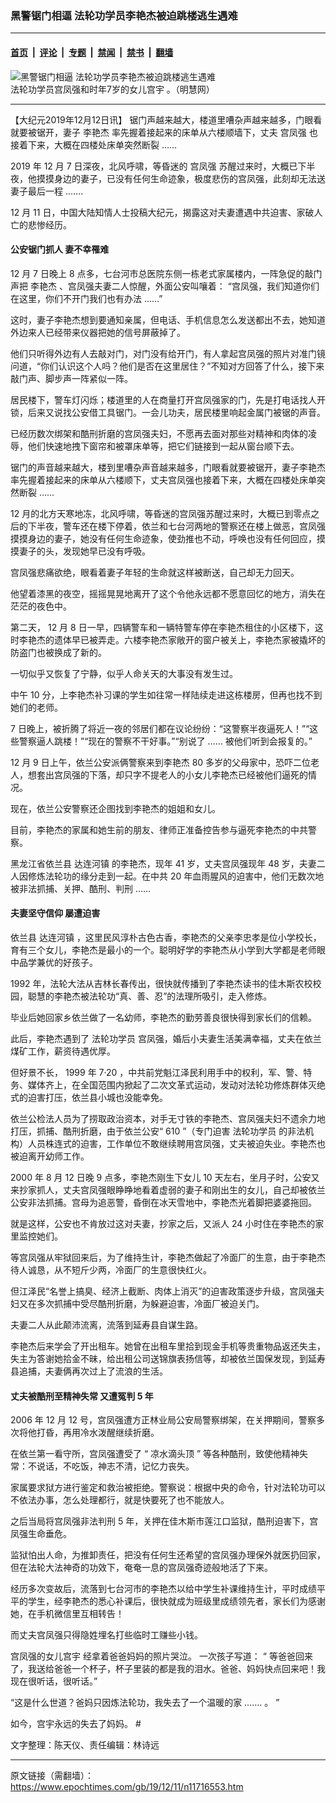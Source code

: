 ### 黑警锯门相逼 法轮功学员李艳杰被迫跳楼逃生遇难

---

#### [首页](../../../..?n11716553) &nbsp;|&nbsp; [评论](../../../../../epoch-comment?n11716553) &nbsp;|&nbsp; [专题](../../../../../epoch-special?n11716553) &nbsp;|&nbsp; [禁闻](../../../../../epoch-news?n11716553) &nbsp;|&nbsp; [禁书](../../../../../books?n11716553) &nbsp;|&nbsp; [翻墙](https://github.com/gfw-breaker/nogfw/blob/master/README.md?n11716553)


<div><img alt="黑警锯门相逼 法轮功学员李艳杰被迫跳楼逃生遇难" class="attachment-djy_600_400 size-djy_600_400 wp-post-image" src="https://i.epochtimes.com/assets/uploads/2019/12/Unknown-2-600x400.jpg"/>
<div class="caption">
 法轮功学员宫凤强和时年7岁的女儿宫宇 。（明慧网）
</div></div><hr/><div class="post_content" id="artbody" itemprop="articleBody">
 <!-- article content begin -->
 <p>
  【大纪元2019年12月12日讯】
  <span class="s1">
   锯门声越来越大，楼道里嘈杂声越来越多，门眼看就要被锯开，妻子
   <ok href="https://www.epochtimes.com/gb/tag/%E6%9D%8E%E8%89%B3%E6%9D%B0.html">
    李艳杰
   </ok>
   率先握着接起来的床单从六楼顺墙下，丈夫
   <ok href="https://www.epochtimes.com/gb/tag/%E5%AE%AB%E5%87%A4%E5%BC%BA.html">
    宫凤强
   </ok>
   也接着下来，大概在四楼处床单突然断裂
  </span>
  <span class="s2">
   ……
  </span>
 </p>
 <p class="p1">
  <span class="s2">
   2019
  </span>
  <span class="s1">
   年
  </span>
  <span class="s2">
   12
  </span>
  <span class="s1">
   月
  </span>
  <span class="s2">
   7
  </span>
  <span class="s1">
   日深夜，北风呼啸，等昏迷的
   <ok href="https://www.epochtimes.com/gb/tag/%E5%AE%AB%E5%87%A4%E5%BC%BA.html">
    宫凤强
   </ok>
   苏醒过来时，大概已下半夜，他摸摸身边的妻子，已没有任何生命迹象，极度悲伤的宫凤强，此刻却无法送妻子最后一程
  </span>
  <span class="s2">
   …….
  </span>
 </p>
 <p class="p1">
  <span class="s2">
   12
  </span>
  <span class="s1">
   月
  </span>
  <span class="s2">
   11
  </span>
  <span class="s1">
   日，中国大陆知情人士投稿大纪元，揭露这对夫妻遭遇中共迫害、家破人亡的悲惨经历。
   <br/>
  </span>
 </p>
 <h4 class="p1">
  <span class="s1">
   <b>
    公安锯门抓人 妻不幸罹难
   </b>
  </span>
 </h4>
 <p class="p1">
  <span class="s2">
   12
  </span>
  <span class="s1">
   月
  </span>
  <span class="s2">
   7
  </span>
  <span class="s1">
   日晚上
  </span>
  <span class="s2">
   8
  </span>
  <span class="s1">
   点多，七台河市总医院东侧一栋老式家属楼内，一阵急促的敲门声把
   <ok href="https://www.epochtimes.com/gb/tag/%E6%9D%8E%E8%89%B3%E6%9D%B0.html">
    李艳杰
   </ok>
   、宫凤强夫妻二人惊醒，外面公安叫嚷着：
  </span>
  <span class="s2">
   <span class="s1">
    “宫凤强，我们知道你们在这里，你们不开门我们也有办法
   </span>
   <span class="s2">
    ……”
   </span>
  </span>
 </p>
 <p class="p1">
  <span class="s1">
   这时，妻子李艳杰想到要通知亲属，但电话、手机信息怎么发送都出不去，她知道外边来人已经带来仪器把她的信号屏蔽掉了。
  </span>
 </p>
 <p class="p1">
  <span class="s1">
   他们只听得外边有人去敲对门，对门没有给开门，有人拿起宫凤强的照片对准门镜问道，“你们认识这个人吗？他们是否在这里居住？”不知对方回答了什么，接下来敲门声、脚步声一阵紧似一阵。
  </span>
 </p>
 <p class="p1">
  <span class="s1">
   居民楼下，警车灯闪烁；楼道里的人在商量打开宫凤强家的门，先是打电话找人开锁，后来又说找公安借工具锯门。一会儿功夫，居民楼里响起金属门被锯的声音。
  </span>
 </p>
 <p class="p1">
  <span class="s1">
   已经历数次绑架和酷刑折磨的宫凤强夫妇，不愿再去面对那些对精神和肉体的凌辱，他们快速地拽下窗帘和被罩床单等，把它们链接到一起从窗台顺下去。
  </span>
 </p>
 <p class="p1">
  <span class="s1">
   锯门的声音越来越大，楼到里嘈杂声音越来越多，门眼看就要被锯开，妻子李艳杰率先握着接起来的床单从六楼顺下，丈夫宫凤强也接着下来，大概在四楼处床单突然断裂
  </span>
  <span class="s2">
   ……
  </span>
 </p>
 <p class="p1">
  <span class="s2">
   12
  </span>
  <span class="s1">
   月的北方天寒地冻，北风呼啸，等昏迷的宫凤强苏醒过来时，大概已到零点之后的下半夜，警车还在楼下停着，依兰和七台河两地的警察还在楼上做恶，宫凤强摸摸身边的妻子，她没有任何生命迹象，使劲推也不动，呼唤也没有任何回应，摸摸妻子的头，发现她早已没有呼吸。
  </span>
 </p>
 <p class="p1">
  <span class="s1">
   宫凤强悲痛欲绝，眼看着妻子年轻的生命就这样被断送，自己却无力回天。
  </span>
 </p>
 <p class="p1">
  <span class="s1">
   他望着漆黑的夜空，摇摇晃晃地离开了这个令他永远都不愿意回忆的地方，消失在茫茫的夜色中。
  </span>
 </p>
 <p class="p1">
  <span class="s1">
   第二天，
  </span>
  <span class="s2">
   12
  </span>
  <span class="s1">
   月
  </span>
  <span class="s2">
   8
  </span>
  <span class="s1">
   日一早，四辆警车和一辆特警车停在李艳杰租住的小区楼下，这时李艳杰的遗体早已被弄走。六楼李艳杰家敞开的窗户被关上，李艳杰家被撬坏的防盗门也被换成了新的。
  </span>
 </p>
 <p class="p1">
  <span class="s1">
   一切似乎又恢复了宁静，似乎人命关天的大事没有发生过。
  </span>
 </p>
 <p class="p1">
  <span class="s1">
   中午
  </span>
  <span class="s2">
   10
  </span>
  <span class="s1">
   分，上李艳杰补习课的学生如往常一样陆续走进这栋楼房，但再也找不到她们的老师。
  </span>
 </p>
 <p class="p1">
  <span class="s2">
   7
  </span>
  <span class="s1">
   日晚上，被折腾了将近一夜的邻居们都在议论纷纷：“这警察半夜逼死人！”“这些警察逼人跳楼！”“现在的警察不干好事。”“别说了
  </span>
  <span class="s2">
   ……
  </span>
  <span class="s1">
   被他们听到会报复的。”
  </span>
 </p>
 <p class="p1">
  <span class="s2">
   12
  </span>
  <span class="s1">
   月
  </span>
  <span class="s2">
   9
  </span>
  <span class="s1">
   日上午，依兰公安派俩警察来到李艳杰
  </span>
  <span class="s2">
   80
  </span>
  <span class="s1">
   多岁的父母家中，恐吓二位老人，想套出宫凤强的下落，却只字不提老人的小女儿李艳杰已经被他们逼死的情况。
  </span>
 </p>
 <p class="p1">
  <span class="s1">
   现在，依兰公安警察还企图找到李艳杰的姐姐和女儿。
  </span>
 </p>
 <p class="p1">
  <span class="s1">
   目前，李艳杰的家属和她生前的朋友、律师正准备控告参与逼死李艳杰的中共警察。
  </span>
 </p>
 <p class="p1">
  <span class="s1">
   黑龙江省依兰县
   <ok href="https://www.epochtimes.com/gb/tag/%E8%BE%BE%E8%BF%9E%E6%B2%B3%E9%95%87.html">
    达连河镇
   </ok>
   的李艳杰，现年
  </span>
  <span class="s2">
   41
  </span>
  <span class="s1">
   岁，丈夫宫凤强现年
  </span>
  <span class="s2">
   48
  </span>
  <span class="s1">
   岁，夫妻二人因修炼法轮功的缘分走到一起。在中共
  </span>
  <span class="s2">
   20
  </span>
  <span class="s1">
   年血雨腥风的迫害中，他们无数次地被非法抓捕、关押、酷刑、判刑
  </span>
  <span class="s2">
   ……
  </span>
 </p>
 <h4 class="p1">
  <span class="s1">
   <b>
    夫妻坚守信仰
   </b>
  </span>
  <b>
  </b>
  <span class="s1">
   <b>
    屡遭迫害
   </b>
  </span>
 </h4>
 <p class="p1">
  <span class="s1">
   依兰县
   <ok href="https://www.epochtimes.com/gb/tag/%E8%BE%BE%E8%BF%9E%E6%B2%B3%E9%95%87.html">
    达连河镇
   </ok>
   ，这里民风淳朴古色古香，李艳杰的父亲李忠孝是位小学校长，育有三个女儿，李艳杰是最小的一个。聪明好学的李艳杰从小学到大学都是老师眼中品学兼优的好孩子。
  </span>
 </p>
 <p class="p1">
  <span class="s2">
   1992
  </span>
  <span class="s1">
   年，法轮大法从吉林长春传出，很快就传播到了李艳杰读书的佳木斯农校校园，聪慧的李艳杰被法轮功“真、善、忍”的法理所吸引，走入修炼。
  </span>
 </p>
 <p class="p1">
  <span class="s1">
   毕业后她回家乡依兰做了一名幼师，李艳杰的勤劳善良很快得到家长们的信赖。
  </span>
 </p>
 <p class="p1">
  <span class="s1">
   此后，李艳杰遇到了
   <ok href="https://www.epochtimes.com/gb/tag/%E6%B3%95%E8%BD%AE%E5%8A%9F%E5%AD%A6%E5%91%98.html">
    法轮功学员
   </ok>
   宫凤强，婚后小夫妻生活美满幸福，丈夫在依兰煤矿工作，薪资待遇优厚。
  </span>
 </p>
 <p class="p1">
  <span class="s1">
   但好景不长，
  </span>
  <span class="s2">
   1999
  </span>
  <span class="s1">
   年
  </span>
  <span class="s2">
   7·20
  </span>
  <span class="s1">
   ，中共前党魁江泽民利用手中的权利，军、警、特务、媒体齐上，在全国范围内掀起了二次文革式运动，发动对法轮功修炼群体灭绝式的迫害打压，依兰县小城也没能幸免。
  </span>
 </p>
 <p class="p1">
  <span class="s1">
   依兰公检法人员为了捞取政治资本，对手无寸铁的李艳杰、宫凤强夫妇不遗余力地打压，抓捕、酷刑折磨，由于依兰公安“
  </span>
  <span class="s2">
   610
  </span>
  <span class="s1">
   ”（专门迫害
   <ok href="https://www.epochtimes.com/gb/tag/%E6%B3%95%E8%BD%AE%E5%8A%9F%E5%AD%A6%E5%91%98.html">
    法轮功学员
   </ok>
   的非法机构）人员株连式的迫害，工作单位不敢继续聘用宫凤强，丈夫被迫失业。李艳杰也被迫离开幼师工作。
  </span>
 </p>
 <p class="p1">
  <span class="s2">
   2000
  </span>
  <span class="s1">
   年
  </span>
  <span class="s2">
   8
  </span>
  <span class="s1">
   月
  </span>
  <span class="s2">
   12
  </span>
  <span class="s1">
   日晚
  </span>
  <span class="s2">
   9
  </span>
  <span class="s1">
   点多，李艳杰刚生下女儿
  </span>
  <span class="s2">
   10
  </span>
  <span class="s1">
   天左右，坐月子时，公安又来抄家抓人，丈夫宫凤强眼睁睁地看着虚弱的妻子和刚出生的女儿，自己却被依兰公安非法抓捕。宫母为追恶警，昏倒在冰天雪地中，李艳杰光着脚把婆婆拖回。
  </span>
 </p>
 <p class="p1">
  <span class="s1">
   就是这样，公安也不肯放过这对夫妻，抄家之后，又派人
  </span>
  <span class="s2">
   24
  </span>
  <span class="s1">
   小时住在李艳杰的家里监控她们。
  </span>
 </p>
 <p class="p1">
  <span class="s1">
   等宫凤强从牢狱回来后，为了维持生计，李艳杰做起了冷面厂的生意，由于李艳杰待人诚恳，从不短斤少两，冷面厂的生意很快红火。
  </span>
 </p>
 <p class="p1">
  <span class="s1">
   但江泽民“名誉上搞臭、经济上截断、肉体上消灭”的迫害政策逐步升级，宫凤强夫妇又在多次抓捕中受尽酷刑折磨，为躲避迫害，冷面厂被迫关门。
  </span>
 </p>
 <p class="p1">
  <span class="s1">
   夫妻二人从此颠沛流离，流落到延寿县自谋生路。
  </span>
 </p>
 <p class="p1">
  <span class="s1">
   李艳杰后来学会了开出租车。她曾在出租车里拾到现金手机等贵重物品返还失主，失主为答谢她拾金不昧，给出租公司送锦旗表扬信等，却被依兰国保发现，到延寿县追捕，夫妻俩再次过上了流浪的生活。
  </span>
 </p>
 <h4 class="p1">
  <span class="s1">
   丈夫被酷刑至精神失常
  </span>
  <span class="s2">
   <span class="Apple-converted-space">
   </span>
  </span>
  <span class="s1">
   又遭冤判
  </span>
  <span class="s2">
   5
  </span>
  <span class="s1">
   年
  </span>
 </h4>
 <p class="p1">
  <span class="s2">
   2006
  </span>
  <span class="s1">
   年
  </span>
  <span class="s2">
   12
  </span>
  <span class="s1">
   月
  </span>
  <span class="s2">
   12
  </span>
  <span class="s1">
   号，宫凤强遭方正林业局公安局警察绑架，在关押期间，警察多次将他打昏，再用冷水泼醒继续折磨。
  </span>
 </p>
 <p class="p1">
  <span class="s1">
   在依兰第一看守所，宫凤强遭受了
  </span>
  <span class="s2">
   “
  </span>
  <span class="s1">
   凉水滴头顶
  </span>
  <span class="s2">
   ”
  </span>
  <span class="s1">
   等各种酷刑，致使他精神失常：不说话，不吃饭，神志不清，记忆力丧失。
  </span>
 </p>
 <p class="p1">
  <span class="s1">
   家属要求狱方进行鉴定和救治被拒绝。警察说：根据中央的命令，针对法轮功可以不依法办事，怎么处理都行，就是快要死了也不能放人。
  </span>
 </p>
 <p class="p1">
  <span class="s1">
   之后当局将宫凤强非法判刑
  </span>
  <span class="s2">
   5
  </span>
  <span class="s1">
   年，关押在佳木斯市莲江口监狱，酷刑迫害下，宫凤强生命垂危。
  </span>
 </p>
 <p class="p1">
  <span class="s1">
   监狱怕出人命，为推卸责任，把没有任何生还希望的宫凤强办理保外就医扔回家，但在法轮大法神奇的功效下，奄奄一息的宫凤强奇迹般地活了下来。
  </span>
 </p>
 <p class="p1">
  <span class="s1">
   经历多次变故后，流落到七台河市的李艳杰以给中学生补课维持生计，平时成绩平平的学生，经李艳杰的悉心补课后，很快就成为班级里成绩领先者，家长们为感谢她，在手机微信里互相转告！
  </span>
 </p>
 <p class="p1">
  <span class="s1">
   而丈夫宫凤强只得隐姓埋名打些临时工赚些小钱。
  </span>
 </p>
 <p class="p1">
  <span class="s1">
   宫凤强的女儿宫宇
  </span>
  <span class="s1">
   经拿着爸爸妈妈的照片哭泣。
  </span>
  <span class="s1">
   一次孩子写道：
  </span>
  <span class="s2">
   “
  </span>
  <span class="s1">
   等爸爸回来了，我送给爸爸一个杯子，杯子里装的都是我的泪水。爸爸、妈妈快点回来吧！我现在很听话，很听话。”
  </span>
 </p>
 <p class="p1">
  <span class="s1">
   “这是什么世道？爸妈只因炼法轮功，我失去了一个温暖的家
  </span>
  <span class="s2">
   …….
  </span>
  <span class="s1">
   。
  </span>
  <span class="s2">
   ”
  </span>
 </p>
 <p class="p1">
  <span class="s1">
   如今，宫宇永远的失去了妈妈。
  </span>
  #
 </p>
 <p class="p1">
  <span class="s1">
   文字整理：陈天仪、责任编辑：林诗远
  </span>
 </p>
 <!-- article content end -->
 <div id="below_article_ad">
 </div>
</div>


---

原文链接（需翻墙）：https://www.epochtimes.com/gb/19/12/11/n11716553.htm